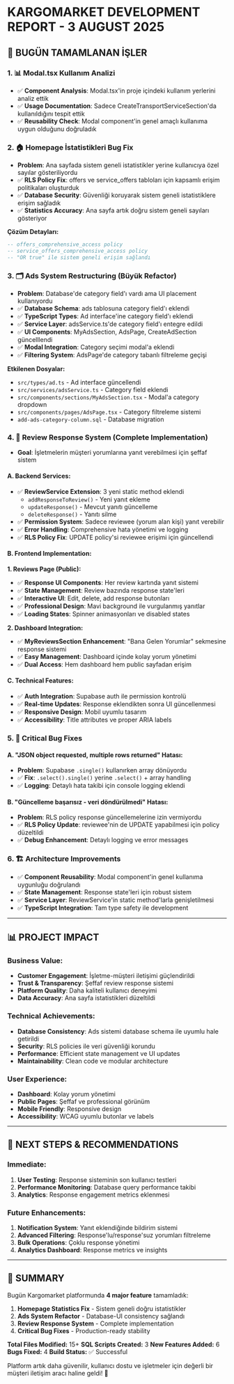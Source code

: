 # KARGOMARKET DEVELOPMENT REPORT - 3 AUGUST 2025

## 🎯 BUGÜN TAMAMLANAN İŞLER

### 1. 📊 **Modal.tsx Kullanım Analizi**
- ✅ **Component Analysis**: Modal.tsx'in proje içindeki kullanım yerlerini analiz ettik
- ✅ **Usage Documentation**: Sadece CreateTransportServiceSection'da kullanıldığını tespit ettik
- ✅ **Reusability Check**: Modal component'in genel amaçlı kullanıma uygun olduğunu doğruladık

### 2. 🏠 **Homepage İstatistikleri Bug Fix**
- **Problem**: Ana sayfada sistem geneli istatistikler yerine kullanıcıya özel sayılar gösteriliyordu
- ✅ **RLS Policy Fix**: offers ve service_offers tabloları için kapsamlı erişim politikaları oluşturduk
- ✅ **Database Security**: Güvenliği koruyarak sistem geneli istatistiklere erişim sağladık
- ✅ **Statistics Accuracy**: Ana sayfa artık doğru sistem geneli sayıları gösteriyor

**Çözüm Detayları:**
```sql
-- offers_comprehensive_access policy
-- service_offers_comprehensive_access policy  
-- "OR true" ile sistem geneli erişim sağlandı
```

### 3. 🗂️ **Ads System Restructuring (Büyük Refactor)**
- **Problem**: Database'de category field'ı vardı ama UI placement kullanıyordu
- ✅ **Database Schema**: ads tablosuna category field'ı eklendi
- ✅ **TypeScript Types**: Ad interface'ine category field'ı eklendi
- ✅ **Service Layer**: adsService.ts'de category field'ı entegre edildi
- ✅ **UI Components**: MyAdsSection, AdsPage, CreateAdSection güncelllendi
- ✅ **Modal Integration**: Category seçimi modal'a eklendi
- ✅ **Filtering System**: AdsPage'de category tabanlı filtreleme geçişi

**Etkilenen Dosyalar:**
- `src/types/ad.ts` - Ad interface güncellendi
- `src/services/adsService.ts` - Category field eklendi
- `src/components/sections/MyAdsSection.tsx` - Modal'a category dropdown
- `src/components/pages/AdsPage.tsx` - Category filtreleme sistemi
- `add-ads-category-column.sql` - Database migration

### 4. 💬 **Review Response System (Complete Implementation)**
- **Goal**: İşletmelerin müşteri yorumlarına yanıt verebilmesi için şeffaf sistem

#### **A. Backend Services:**
- ✅ **ReviewService Extension**: 3 yeni static method eklendi
  - `addResponseToReview()` - Yeni yanıt ekleme
  - `updateResponse()` - Mevcut yanıtı güncelleme  
  - `deleteResponse()` - Yanıtı silme
- ✅ **Permission System**: Sadece reviewee (yorum alan kişi) yanıt verebilir
- ✅ **Error Handling**: Comprehensive hata yönetimi ve logging
- ✅ **RLS Policy Fix**: UPDATE policy'si reviewee erişimi için güncellendi

#### **B. Frontend Implementation:**

**1. Reviews Page (Public):**
- ✅ **Response UI Components**: Her review kartında yanıt sistemi
- ✅ **State Management**: Review bazında response state'leri
- ✅ **Interactive UI**: Edit, delete, add response butonları
- ✅ **Professional Design**: Mavi background ile vurgulanmış yanıtlar
- ✅ **Loading States**: Spinner animasyonları ve disabled states

**2. Dashboard Integration:**
- ✅ **MyReviewsSection Enhancement**: "Bana Gelen Yorumlar" sekmesine response sistemi
- ✅ **Easy Management**: Dashboard içinde kolay yorum yönetimi
- ✅ **Dual Access**: Hem dashboard hem public sayfadan erişim

#### **C. Technical Features:**
- ✅ **Auth Integration**: Supabase auth ile permission kontrolü
- ✅ **Real-time Updates**: Response eklendikten sonra UI güncellenmesi
- ✅ **Responsive Design**: Mobil uyumlu tasarım
- ✅ **Accessibility**: Title attributes ve proper ARIA labels

### 5. 🐛 **Critical Bug Fixes**

#### **A. "JSON object requested, multiple rows returned" Hatası:**
- **Problem**: Supabase `.single()` kullanırken array dönüyordu
- ✅ **Fix**: `.select().single()` yerine `.select()` + array handling
- ✅ **Logging**: Detaylı hata takibi için console logging eklendi

#### **B. "Güncelleme başarısız - veri döndürülmedi" Hatası:**
- **Problem**: RLS policy response güncellemelerine izin vermiyordu
- ✅ **RLS Policy Update**: reviewee'nin de UPDATE yapabilmesi için policy düzeltildi
- ✅ **Debug Enhancement**: Detaylı logging ve error messages

### 6. 🏗️ **Architecture Improvements**
- ✅ **Component Reusability**: Modal component'in genel kullanıma uygunluğu doğrulandı
- ✅ **State Management**: Response state'leri için robust sistem
- ✅ **Service Layer**: ReviewService'in static method'larla genişletilmesi
- ✅ **TypeScript Integration**: Tam type safety ile development

---

## 📊 **PROJECT IMPACT**

### **Business Value:**
- **Customer Engagement**: İşletme-müşteri iletişimi güçlendirildi
- **Trust & Transparency**: Şeffaf review response sistemi
- **Platform Quality**: Daha kaliteli kullanıcı deneyimi
- **Data Accuracy**: Ana sayfa istatistikleri düzeltildi

### **Technical Achievements:**
- **Database Consistency**: Ads sistemi database schema ile uyumlu hale getirildi
- **Security**: RLS policies ile veri güvenliği korundu
- **Performance**: Efficient state management ve UI updates
- **Maintainability**: Clean code ve modular architecture

### **User Experience:**
- **Dashboard**: Kolay yorum yönetimi 
- **Public Pages**: Şeffaf ve professional görünüm
- **Mobile Friendly**: Responsive design
- **Accessibility**: WCAG uyumlu butonlar ve labels

---

## 🚀 **NEXT STEPS & RECOMMENDATIONS**

### **Immediate:**
1. **User Testing**: Response sisteminin son kullanıcı testleri
2. **Performance Monitoring**: Database query performance takibi
3. **Analytics**: Response engagement metrics eklenmesi

### **Future Enhancements:**
1. **Notification System**: Yanıt eklendiğinde bildirim sistemi
2. **Advanced Filtering**: Response'lu/response'suz yorumları filtreleme
3. **Bulk Operations**: Çoklu response yönetimi
4. **Analytics Dashboard**: Response metrics ve insights

---

## 🎊 **SUMMARY**

Bugün Kargomarket platformunda **4 major feature** tamamladık:

1. **Homepage Statistics Fix** - Sistem geneli doğru istatistikler
2. **Ads System Refactor** - Database-UI consistency sağlandı
3. **Review Response System** - Complete implementation
4. **Critical Bug Fixes** - Production-ready stability

**Total Files Modified:** 15+
**SQL Scripts Created:** 3
**New Features Added:** 6
**Bugs Fixed:** 4
**Build Status:** ✅ Successful

Platform artık daha güvenilir, kullanıcı dostu ve işletmeler için değerli bir müşteri iletişim aracı haline geldi! 🎯
